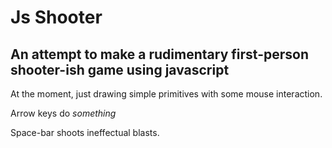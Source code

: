 Js Shooter
==========

An attempt to make a rudimentary first-person shooter-ish game using javascript
-------------------------------------------------------------------------------

At the moment, just drawing simple primitives with some mouse interaction.

Arrow keys do _something_

Space-bar shoots ineffectual blasts. 


